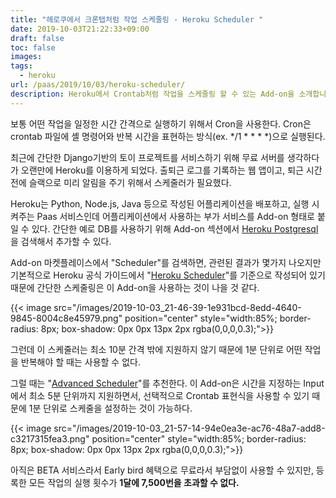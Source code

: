 ```yaml
---
title: "헤로쿠에서 크론탭처럼 작업 스케줄링 - Heroku Scheduler "
date: 2019-10-03T21:22:33+09:00
draft: false
toc: false
images:
tags:
  - heroku
url: /paas/2019/10/03/heroku-scheduler/
description: Heroku에서 Crontab처럼 작업을 스케줄링 할 수 있는 Add-on을 소개합니다.
---
```

보통 어떤 작업을 일정한 시간 간격으로 실행하기 위해서 Cron을 사용한다. Cron은 crontab 파일에 셸 명령어와 반복 시간을 표현하는 방식(ex. */1 * * * *)으로 실행된다.

최근에 간단한 Django기반의 토이 프로젝트를 서비스하기 위해 무료 서버를 생각하다가 오랜만에 Heroku를 이용하게 되었다. 출퇴근 로그를 기록하는 웹 앱이고, 퇴근 시간 전에 슬랙으로 미리 알림을 주기 위해서 스케줄러가 필요했다. 

Heroku는 Python, Node.js, Java 등으로 작성된 어플리케이션을 배포하고, 실행 시켜주는 Paas 서비스인데 어플리케이션에서 사용하는 부가 서비스를 Add-on 형태로 붙일 수 있다. 
간단한 예로 DB를 사용하기 위해 Add-on 섹션에서 [Heroku Postgresql](https://elements.heroku.com/addons/heroku-postgresql)을 검색해서 추가할 수 있다.

Add-on 마켓플레이스에서 "Scheduler"를 검색하면, 관련된 결과가 몇가지 나오지만 기본적으로 Heroku 공식 가이드에서 "[Heroku Scheduler](https://elements.heroku.com/addons/scheduler)"를 기준으로 작성되어 있기 때문에 간단한 스케줄링은 이 Add-on을 사용하는 것이 나을 것 같다. 

{{< image src="/images/2019-10-03_21-46-39-1e931bcd-8edd-4640-9845-8004c8e45979.png" position="center" style="width:85%; border-radius: 8px; box-shadow: 0px 0px 13px 2px rgba(0,0,0,0.3);">}}

그런데 이 스케줄러는 최소 10분 간격 밖에 지원하지 않기 때문에 1분 단위로 어떤 작업을 반복해야 할 때는 사용할 수 없다. 

그럴 때는 "[Advanced Scheduler](https://elements.heroku.com/addons/advanced-scheduler)"를 추천한다. 이 Add-on은 시간을 지정하는 Input에서 최소 5분 단위까지 지원하면서, 선택적으로 Crontab 표현식을 사용할 수 있기 때문에 1분 단위로 스케줄을 설정하는 것이 가능하다. 

{{< image src="/images/2019-10-03_21-57-14-94e0ea3e-ac76-48a7-add8-c3217315fea3.png" position="center" style="width:85%; border-radius: 8px; box-shadow: 0px 0px 13px 2px rgba(0,0,0,0.3);">}}

아직은 BETA 서비스라서 Early bird 혜택으로 무료라서 부담없이 사용할 수 있지만, 등록한 모든 작업의 실행 횟수가 **1달에 7,500번을 초과할 수 없다.**

